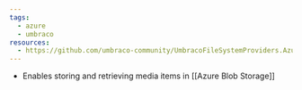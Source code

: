 ```yaml
---
tags:
  - azure
  - umbraco
resources:
  - https://github.com/umbraco-community/UmbracoFileSystemProviders.Azure/tree/develop-version-2
---
```

- Enables storing and retrieving media items in [[Azure Blob Storage]]